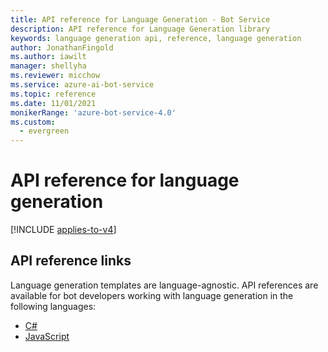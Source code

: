 ```yaml
---
title: API reference for Language Generation - Bot Service
description: API reference for Language Generation library
keywords: language generation api, reference, language generation
author: JonathanFingold
ms.author: iawilt
manager: shellyha
ms.reviewer: micchow
ms.service: azure-ai-bot-service
ms.topic: reference
ms.date: 11/01/2021
monikerRange: 'azure-bot-service-4.0'
ms.custom:
  - evergreen
---
```


# API reference for language generation

[!INCLUDE [applies-to-v4](../includes/applies-to-v4-current.md)]

## API reference links

Language generation templates are language-agnostic. API references are available for bot developers working with language generation in the following languages:

- [C#](/dotnet/api/microsoft.bot.builder.languagegeneration)
- [JavaScript](/javascript/api/botbuilder-lg)
